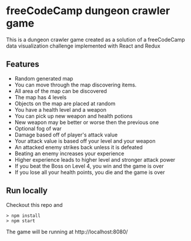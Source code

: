 # freeCodeCamp dungeon crawler game
This is a dungeon crawler game created as a solution of a freeCodeCamp data visualization challenge implemented with React and Redux

## Features
* Random generated map
* You can move through the map discovering items.
* All area of the map can be discovered
* The map has 4 levels
* Objects on the map are placed at random
* You have a health level and a weapon
* You can pick up new weapon and health potions
* New weapon may be better or worse then the previous one
* Optional fog of war
* Damage based off of player's attack value
* Your attack value is based off your level and your weapon
* An attacked enemy strikes back unless it is defeated
* Beating an enemy increases your experience
* Higher experience leads to higher level and stronger attack power
* If you beat the Boss on Level 4, you win and the game is over
* If you lose all your health points, you die and the game is over

## Run locally
Checkout this repo and
```
> npm install
> npm start
```
The game will be running at http://localhost:8080/
